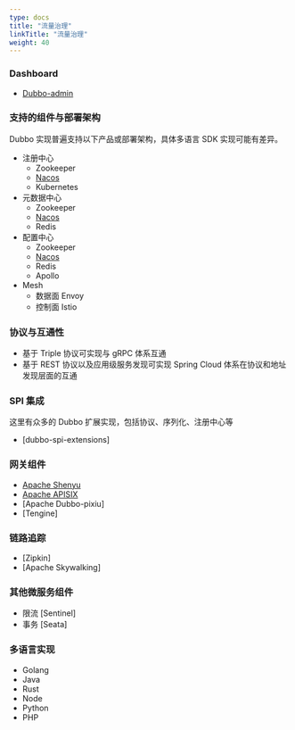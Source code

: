 ```yaml
---
type: docs
title: "流量治理"
linkTitle: "流量治理"
weight: 40
---
```


### Dashboard
* [Dubbo-admin](https://github.com/apache/dubbo-admin)

### 支持的组件与部署架构

Dubbo 实现普遍支持以下产品或部署架构，具体多语言 SDK 实现可能有差异。

* 注册中心
  * Zookeeper
  * [Nacos](https://nacos.io/zh-cn/docs/use-nacos-with-dubbo.html)
  * Kubernetes
* 元数据中心
  * Zookeeper
  * [Nacos](https://nacos.io/zh-cn/docs/use-nacos-with-dubbo.html)
  * Redis
* 配置中心
  * Zookeeper
  * [Nacos](https://nacos.io/zh-cn/docs/use-nacos-with-dubbo.html)
  * Redis
  * Apollo
* Mesh
  * 数据面 Envoy
  * 控制面 Istio

### 协议与互通性
* 基于 Triple 协议可实现与 gRPC 体系互通
* 基于 REST 协议以及应用级服务发现可实现 Spring Cloud 体系在协议和地址发现层面的互通

### SPI 集成
这里有众多的 Dubbo 扩展实现，包括协议、序列化、注册中心等
* [dubbo-spi-extensions]

### 网关组件
* [Apache Shenyu](/zh/blog/2022/05/04/%E5%A6%82%E4%BD%95%E9%80%9A%E8%BF%87-apache-shenyu-%E7%BD%91%E5%85%B3%E4%BB%A3%E7%90%86-dubbo-%E6%9C%8D%E5%8A%A1/)
* [Apache APISIX](/zh/blog/2022/01/18/%E4%BB%8E%E5%8E%9F%E7%90%86%E5%88%B0%E6%93%8D%E4%BD%9C%E8%AE%A9%E4%BD%A0%E5%9C%A8-apache-apisix-%E4%B8%AD%E4%BB%A3%E7%90%86-dubbo-%E6%9C%8D%E5%8A%A1%E6%9B%B4%E4%BE%BF%E6%8D%B7/)
* [Apache Dubbo-pixiu]
* [Tengine]

### 链路追踪
* [Zipkin]
* [Apache Skywalking]

### 其他微服务组件
* 限流 [Sentinel]
* 事务 [Seata]

### 多语言实现
* Golang
* Java
* Rust
* Node
* Python
* PHP
